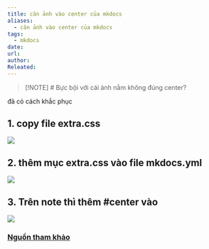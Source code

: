 ```yaml
---
title: căn ảnh vào center của mkdocs
aliases:
  - căn ảnh vào center của mkdocs
tags:
  - mkdocs
date: 
url: 
author: 
Releated:
---
```


> [!NOTE] # Bực bội với cái ảnh nằm không đúng center?
>  
> 

đã có cách khắc phục

## 1. copy file extra.css

![](https://i.imgur.com/ltCp0Mz.png#center)
## 2. thêm mục extra.css vào file mkdocs.yml
![](https://i.imgur.com/m2F6jjT.png#center)


## 3. Trên note thì  thêm  #center vào 
![](https://i.imgur.com/o1Lz68m.png#center)


### [Nguồn tham khảo](https://github.com/squidfunk/mkdocs-material/issues/748)